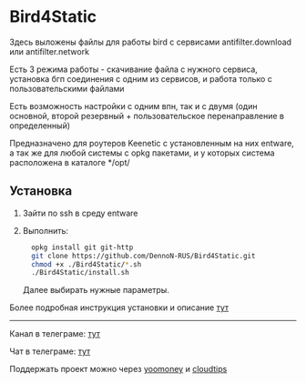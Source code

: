 # Bird4Static
Здесь выложены файлы для работы bird с сервисами antifilter.download или antifilter.network

Есть 3 режима работы - скачивание файла с нужного сервиса, установка бгп соединения с одним из сервисов, и работа только с пользовательскими файлами

Есть возможность настройки с одним впн, так и с двумя (один основной, второй резервный + пользовательское перенаправление в определенный)

Предназначено для роутеров Keenetic с установленным на них entware, а так же для любой системы с opkg пакетами, и у которых система расположена в каталоге */opt/

## Установка
1) Зайти по ssh в среду entware

2) Выполнить:
    ```bash
      opkg install git git-http
      git clone https://github.com/DennoN-RUS/Bird4Static.git
      chmod +x ./Bird4Static/*.sh
      ./Bird4Static/install.sh 
    ```
    Далее выбирать нужные параметры.

Более подробная инструкция установки и описание [тут](https://github.com/DennoN-RUS/Bird4Static/wiki/Установка)

---
Канал в телеграме: [тут](https://t.me/bird4static)

Чат в телеграме: [тут](https://t.me/bird4static_chat)

Поддержать проект можно через [yoomoney](https://yoomoney.ru/to/41001872039390) и [cloudtips](https://pay.cloudtips.ru/p/76ea7dde)
